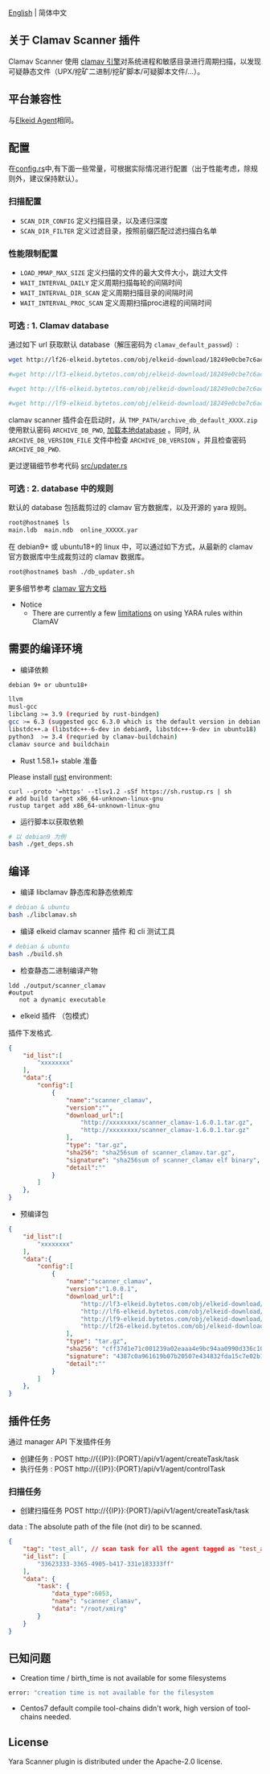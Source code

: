 [English](README.md) | 简体中文
## 关于 Clamav Scanner 插件
Clamav Scanner 使用 [clamav 引擎](https://docs.clamav.net/Introduction.html)对系统进程和敏感目录进行周期扫描，以发现可疑静态文件（UPX/挖矿二进制/挖矿脚本/可疑脚本文件/...）。

## 平台兼容性
与[Elkeid Agent](../README-zh_CN.md#平台兼容性)相同。

## 配置
在[config.rs](./src/config.rs)中,有下面一些常量，可根据实际情况进行配置（出于性能考虑，除规则外，建议保持默认）。

### 扫描配置
* `SCAN_DIR_CONFIG` 定义扫描目录，以及递归深度
* `SCAN_DIR_FILTER` 定义过滤目录，按照前缀匹配过滤扫描白名单

### 性能限制配置
* `LOAD_MMAP_MAX_SIZE` 定义扫描的文件的最大文件大小，跳过大文件
* `WAIT_INTERVAL_DAILY` 定义周期扫描每轮的间隔时间
* `WAIT_INTERVAL_DIR_SCAN` 定义周期扫描目录的间隔时间
* `WAIT_INTERVAL_PROC_SCAN` 定义周期扫描proc进程的间隔时间

### 可选 : 1. Clamav database 

通过如下 url 获取默认 database（解压密码为 `clamav_default_passwd`）:

```bash
wget http://lf26-elkeid.bytetos.com/obj/elkeid-download/18249e0cbe7c6aca231f047cb31d753fa4604434fcb79f484ea477f6009303c3/archive_db_default_20220414.zip

#wget http://lf3-elkeid.bytetos.com/obj/elkeid-download/18249e0cbe7c6aca231f047cb31d753fa4604434fcb79f484ea477f6009303c3/archive_db_default_20220414.zip

#wget http://lf6-elkeid.bytetos.com/obj/elkeid-download/18249e0cbe7c6aca231f047cb31d753fa4604434fcb79f484ea477f6009303c3/archive_db_default_20220414.zip

#wget http://lf9-elkeid.bytetos.com/obj/elkeid-download/18249e0cbe7c6aca231f047cb31d753fa4604434fcb79f484ea477f6009303c3/archive_db_default_20220414.zip
```



clamav scanner 插件会在启动时，从 `TMP_PATH/archive_db_default_XXXX.zip` 使用默认密码 `ARCHIVE_DB_PWD`, [加载本地database](src/updater.rs) 。同时, 从  `ARCHIVE_DB_VERSION_FILE` 文件中检查 `ARCHIVE_DB_VERSION` ，并且检查密码 `ARCHIVE_DB_PWD`.

更过逻辑细节参考代码 [src/updater.rs](src/updater.rs)

### 可选 : 2. database 中的规则

默认的 database 包括裁剪过的 clamav 官方数据库，以及开源的 yara 规则。
```bash
root@hostname$ ls
main.ldb  main.ndb  online_XXXXX.yar
```

在 debian9+ 或 ubuntu18+的 linux 中，可以通过如下方式，从最新的 clamav 官方数据库中生成裁剪过的 clamav 数据库。
```bash
root@hostname$ bash ./db_updater.sh
```

更多细节参考 [clamav 官方文档](https://docs.clamav.net/manual/Signatures.html)

* Notice
    - There are currently a few [limitations](https://docs.clamav.net/manual/Signatures/YaraRules.html) on using YARA rules within ClamAV



## 需要的编译环境

* 编译依赖
```bash
debian 9+ or ubuntu18+

llvm
musl-gcc
libclang >= 3.9 (requried by rust-bindgen)
gcc >= 6.3 (suggested gcc 6.3.0 which is the default version in debian 9)
libstdc++.a (libstdc++-6-dev in debian9, libstdc++-9-dev in ubuntu18)
python3  >= 3.4 (requried by clamav-buildchain)
clamav source and buildchain
```

* Rust 1.58.1+ stable 准备

Please install [rust](https://www.rust-lang.org/tools/install) environment:
```
curl --proto '=https' --tlsv1.2 -sSf https://sh.rustup.rs | sh
# add build target x86_64-unknown-linux-gnu
rustup target add x86_64-unknown-linux-gnu
```

* 运行脚本以获取依赖
```bash
# 以 debian9 为例
bash ./get_deps.sh
```

## 编译

*  编译 libclamav 静态库和静态依赖库
```bash
# debian & ubuntu
bash ./libclamav.sh
```
*  编译 elkeid clamav scanner 插件 和  cli 测试工具
```bash
# debian & ubuntu
bash ./build.sh
```

*  检查静态二进制编译产物
```
ldd ./output/scanner_clamav
#output
   not a dynamic executable
```

* elkeid 插件 （包模式）

插件下发格式.

```json
{
    "id_list":[
        "xxxxxxxx"
    ],
    "data":{
        "config":[
            {
                "name":"scanner_clamav",
                "version":"",
                "download_url":[
                    "http://xxxxxxxx/scanner_clamav-1.6.0.1.tar.gz",
                    "http://xxxxxxxx/scanner_clamav-1.6.0.1.tar.gz"
                ],
                "type": "tar.gz",
                "sha256": "sha256sum of scanner_clamav.tar.gz",
                "signature": "sha256sum of scanner_clamav elf binary",
                "detail":""
            }
        ]
    },
}
```

* 预编译包

```json
{
    "id_list":[
        "xxxxxxxx"
    ],
    "data":{
        "config":[
            {
                "name":"scanner_clamav",
                "version":"1.0.0.1",
                "download_url":[
                    "http://lf3-elkeid.bytetos.com/obj/elkeid-download/plugin/scanner_clamav/scanner_clamav.tar.gz",
                    "http://lf6-elkeid.bytetos.com/obj/elkeid-download/plugin/scanner_clamav/scanner_clamav.tar.gz",
                    "http://lf9-elkeid.bytetos.com/obj/elkeid-download/plugin/scanner_clamav/scanner_clamav.tar.gz",
                    "http://lf26-elkeid.bytetos.com/obj/elkeid-download/plugin/scanner_clamav/scanner_clamav.tar.gz"
                ],
                "type": "tar.gz",
                "sha256": "cff37d1e71c001239a02eaaa4e9bc94aa0990d336c109b3b9ac338beed900772",
                "signature": "4387c0a961619b07b20507e434832fda15c7e02b146887a253dc278c6c91bee7",
                "detail":""
            }
        ]
    },
}
```


## 插件任务

通过 manager API 下发插件任务

* 创建任务 : POST http://{{IP}}:{PORT}/api/v1/agent/createTask/task
* 执行任务 : POST http://{{IP}}:{PORT}/api/v1/agent/controlTask



###  扫描任务
* 创建扫描任务 POST http://{{IP}}:{PORT}/api/v1/agent/createTask/task

data : The absolute path of the file (not dir) to be scanned.


```json
{
    "tag": "test_all", // scan task for all the agent tagged as "test_all"
    "id_list": [
        "33623333-3365-4905-b417-331e183333ff"
    ],
    "data": {
        "task": {
            "data_type":6053,
            "name": "scanner_clamav",
            "data": "/root/xmirg"
        }
    }
}
```

## 已知问题
* Creation time / birth_time is not available for some filesystems
```bash
error: "creation time is not available for the filesystem
```
* Centos7 default compile tool-chains didn't work,  high version of tool-chains needed.


## License
Yara Scanner plugin is distributed under the Apache-2.0 license.